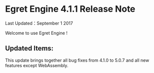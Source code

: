 Egret Engine 4.1.1 Release Note
===============================


Last Updated：September 1 2017


Welcome to use Egret Engine !


## Updated Items:

This update brings together all bug fixes from 4.1.0 to 5.0.7 and all new features except WebAssembly.